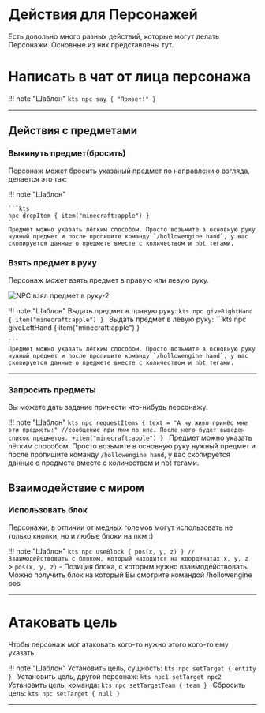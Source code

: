 # Действия для Персонажей

Есть довольно много разных действий, которые могут делать Персонажи. Основные из них представлены тут.

# Написать в чат от лица персонажа

!!! note "Шаблон"
	```kts
	npc say { "Привет!" }
	```

---

## Действия с предметами

### Выкинуть предмет(бросить)

Персонаж может бросить указаный предмет по направлению взгляда, делается это так:

!!! note "Шаблон"

	```kts
	npc dropItem { item("minecraft:apple") }
	```
	Предмет можно указать лёгким способом. Просто возьмите в основную руку нужный предмет и после пропишите команду `/hollowengine hand`, у вас скопируется данные о предмете вместе с количеством и nbt тегами.


### Взять предмет в руку

Персонаж может взять предмет в правую или левую руку.

![NPC взял предмет в руку-2](https://raw.githubusercontent.com/HollowHorizon/HollowEngineDocs/main/docs/hollowengine-guide/.resourses/npc-give-item2.gif)

!!! note "Шаблон"
	Выдать предмет в правую руку:
	```kts
	npc giveRightHand { item("minecraft:apple") }
	```
	Выдать предмет в левую руку:
	```kts
	npc giveLeftHand { item("minecraft:apple") }
	
	```
	Предмет можно указать лёгким способом. Просто возьмите в основную руку нужный предмет и после пропишите команду `/hollowengine hand`, у вас скопируется данные о предмете вместе с количеством и nbt тегами.

---

### Запросить предметы

Вы можете дать задание принести что-нибудь персонажу.

!!! note "Шаблон"
	```kts
	npc requestItems {
		text = "А ну живо принёс мне эти предметы:" //сообщение при пкм по нпс. После него будет выведен список предметов.
		+item("minecraft:apple")
	}
	```
	Предмет можно указать лёгким способом. Просто возьмите в основную руку нужный предмет и после пропишите команду `/hollowengine hand`, у вас скопируется данные о предмете вместе с количеством и nbt тегами.

## Взаимодействие с миром

### Использовать блок

Персонажи, в отличии от медных големов могут использовать не только кнопки, но и любые блоки на пкм :)

!!! note "Шаблон"
	```kts
	npc useBlock { pos(x, y, z) } // Взаимодействовать с блоком, который находится на координатах x, y, z
	```
	> `pos(x, y, z)` - Позиция блока, с которым нужно взаимодействовать. Можно получить блок на который Вы смотрите командой /hollowengine pos

---

# Атаковать цель

Чтобы персонаж мог атаковать кого-то нужно этого кого-то ему указать.

!!! note "Шаблон"
	Установить цель, сущность:
	```kts
	npc setTarget { entity }
	```
	Установить цель, другой персонаж:
	```kts
	npc1 setTarget npc2
	```
	Установить цель, команда:
	```kts
	npc setTargetTeam { team }
	```
	Сбросить цель:
	```kts
	npc setTarget { null }
	```

---
